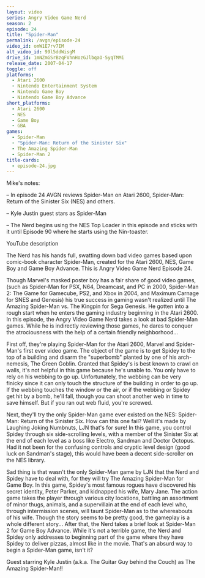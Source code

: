 ```yaml
---
layout: video
series: Angry Video Game Nerd
season: 2
episode: 24
title: "Spider-Man"
permalink: /avgn/episode-24
video_id: omW1E7rv7IM
alt_video_id: 99l5ddWisgM
drive_id: 1mNZmGSrBzqFVhnHozGJlbqaO-5yqTMMi
release_date: 2007-04-17
toggle: off
platforms:
  - Atari 2600
  - Nintendo Entertainment System
  - Nintendo Game Boy
  - Nintendo Game Boy Advance
short_platforms:
  - Atari 2600
  - NES
  - Game Boy
  - GBA
games:
  - Spider-Man
  - "Spider-Man: Return of the Sinister Six"
  - The Amazing Spider-Man
  - Spider-Man 2
title-cards:
  - episode-24.jpg
---
```


<p class="mikes-notes">Mike's notes:</p>

– In episode 24 AVGN reviews Spider-Man on Atari 2600, Spider-Man: Return of the Sinister Six (NES) and others.

– Kyle Justin guest stars as Spider-Man

– The Nerd begins using the NES Top Loader in this episode and sticks with it until Episode 90 where he starts using the Nin-toaster.

<p class="yt-description">YouTube description</p>

The Nerd has his hands full, swatting down bad video games based upon comic-book character Spider-Man, created for the Atari 2600, NES, Game Boy and Game Boy Advance. This is Angry Video Game Nerd Episode 24.

Though Marvel's masked poster boy has a fair share of good video games, (such as Spider-Man for PSX, N64, Dreamcast, and PC in 2000, Spider-Man 2: The Game for Gamecube, PS2, and Xbox in 2004, and Maximum Carnage for SNES and Genesis) his true success in gaming wasn't realized until The Amazing Spider-Man vs. The Kingpin for Sega Genesis. He gotten into a rough start when he enters the gaming industry beginning in the Atari 2600. In this episode, the Angry Video Game Nerd takes a look at bad Spider-Man games. While he is indirectly reviewing those games, he dares to conquer the atrociousness with the help of a certain friendly neighborhood...

First off, they're playing Spider-Man for the Atari 2600, Marvel and Spider-Man's first ever video game. The object of the game is to get Spidey to the top of a building and disarm the "superbomb" planted by one of his arch-nemesis, The Green Goblin. Granted that Spidey's is best known to crawl on walls, it's not helpful in this game because he's unable to. You only have to rely on his webbing to go up. Unfortunately, the webbing can be very finicky since it can only touch the structure of the building in order to go up. If the webbing touches the window or the air, or if the webbing or Spidey get hit by a bomb, he'll fall, though you can shoot another web in time to save himself. But if you ran out web fluid, you're screwed.

Next, they'll try the only Spider-Man game ever existed on the NES: Spider-Man: Return of the Sinister Six. How can this one fail? Well it's made by Laughing Joking Numbnuts, LJN that's for sure! In this game, you control Spidey through six side-scrolling levels, with a member of the Sinister Six at the end of each level as a boss like Electro, Sandman and Doctor Octopus. Had it not been for the confusing controls and cryptic level design (good luck on Sandman's stage), this would have been a decent side-scroller on the NES library.

Sad thing is that wasn't the only Spider-Man game by LJN that the Nerd and Spidey have to deal with, for they will try The Amazing Spider-Man for Game Boy. In this game, Spidey's most famous rogues have discovered his secret identity, Peter Parker, and kidnapped his wife, Mary Jane. The action game takes the player through various city locations, battling an assortment of minor thugs, animals, and a supervillain at the end of each level who, through intermission scenes, will taunt Spider-Man as to the whereabouts of his wife. Though the story seems to be pretty good, the gameplay is a whole different story... After that, the Nerd takes a brief look at Spider-Man 2 for Game Boy Advance. While it's not a terrible game, the Nerd and Spidey only addresses to beginning part of the game where they have Spidey to deliver pizzas, almost like in the movie. That's an absurd way to begin a Spider-Man game, isn't it?

Guest starring Kyle Justin (a.k.a. The Guitar Guy behind the Couch) as The Amazing Spider-Man!!